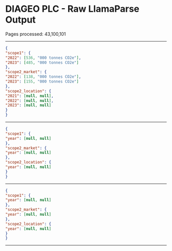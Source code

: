 # DIAGEO PLC - Raw LlamaParse Output

Pages processed: 43,100,101

---

```json
{
"scope1": {
"2022": [536, "000 tonnes CO2e"],
"2023": [485, "000 tonnes CO2e"]
},
"scope2_market": {
"2022": [138, "000 tonnes CO2e"],
"2023": [155, "000 tonnes CO2e"]
},
"scope2_location": {
"2021": [null, null],
"2022": [null, null],
"2023": [null, null]
}
}
```

---

```json
{
"scope1": {
"year": [null, null]
},
"scope2_market": {
"year": [null, null]
},
"scope2_location": {
"year": [null, null]
}
}
```

---

```json
{
"scope1": {
"year": [null, null]
},
"scope2_market": {
"year": [null, null]
},
"scope2_location": {
"year": [null, null]
}
}
```

---

